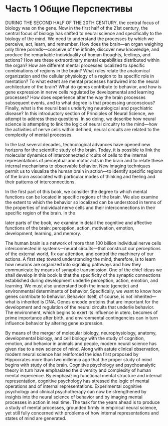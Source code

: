 # Часть 1 Общие Перспективы

DURING THE SECOND HALF OF THE 20TH CENTURY, the central  focus of biology was on the gene. Now in the first half of  the 21st century, the central focus of biology has shifted to  neural science and specifically to the biology of the mind. We need  to understand the processes by which we perceive, act, learn, and  remember. How does the brain—an organ weighing only three  pormds—conceive of the infinite, discover new knowledge, and produce the remarkable individuality of human thoughts, feelings, and  actions? How are these extraordinary mental capabilities distributed  within the organ? How are different mental processes localized to  specific combinations of regions in the brain? What rules relate the  anatomical organization and the cellular physiology of a region to  its specific role in mentation? To what extent are mental processes  hardwired into the neural architecture of the brain? What do genes  contribute to behavior, and how is gene expression in nerve cells  regulated by developmental and learning processes? How does  experience alter the way the brain processes subsequent events, and  to what degree is that processing unconscious? Finally, what is the  neural basis underlying neurological and psychiatric disease? In this  introductory section of Principles of Neural Science, we attempt to  address these questions. In so doing, we describe how neural science  is attempting to link the logic of neural circuitry to the mind—how  the activities of nerve cells within defined, neural circuits are related  to the complexity of mental processes.      

In the last several decades, technological advances have opened  new horizons for the scientific study of the brain. Today, it is possible  to link the molecular dynamics of interconnected circuits of cells to the  internal representations of perceptual and motor acts in the brain and  to relate these internal mechanisms to observable behavior. New imaging techniques permit us to visualize the human brain in action—to  identify specific regions of the brain associated with particular modes  of thinking and feeling and their patterns of interconnections.      

In the first part of this book, we consider the degree to which  mental functions can be located in specific regions of the brain. We  also examine the extent to which the behavior so localized can be  understood in terms of the properties of individual nerve cells and  their interconnections in their specific region of the brain. In the

later parts of the book, we examine in detail the cognitive and affective functions of the brain: perception, action, motivation, emotion,  development, learning, and memory.     

The human brain is a network of more than 100 billion individual  nerve cells interconnected in systems—neural circuits—that construct  our perceptions of the external world, fix our attention, and control  the machinery of our actions. A first step toward understanding the  mind, therefore, is to learn how neurons are organized into signaling  pathways and how they communicate by means of synaptic transmission. One of the chief ideas we shall develop in this book is that the  specificity of the synaptic connections established during development underlie perception, action, emotion, and learning. We must also  understand both the innate (genetic) and environmental determinants  of behavior. Specifically, we want to know how genes contribute to  behavior. Behavior itself, of course, is not inherited—what is inherited  is DNA. Genes encode proteins that are important for the development and regulation of the neural circuits that underlie behavior. The  environment, which begins to exert its influence in utero, becomes of  prime importance after birth, and environmental contingencies can in  turn influence behavior by altering gene expression.      

By means of the merger of molecular biology, neurophysiology,  anatomy, developmental biology, and cell biology with the study of  cognition, emotion, and behavior in animals and people, modern neural science has given rise to a new science of mind. Along with astute  clinical observation, modern neural science has reinforced the idea f‌irst  proposed by Hippocrates more than two millennia ago that the proper  study of mind begins with study of the brain. Cognitive psychology  and psychoanalytic theory in turn have emphasized the diversity and  complexity of human mental experience. By emphasizing functional  mental structure and internal representation, cognitive psychology has  stressed the logic of mental operations and of internal representations.  Experimental cognitive psychology and clinical psychotherapy can  now be strengthened by insights into the neural science of behavior  and by imaging mental processes in action in real time. The task for the  years ahead is to produce a study of mental processes, grounded firmly  in empirical neural science, yet still fully concerned with problems of  how internal representations and states of mind are generated.